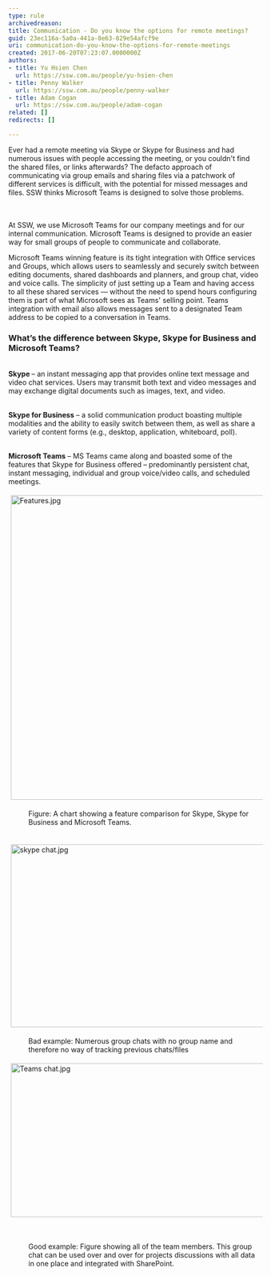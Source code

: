 ```yaml
---
type: rule
archivedreason: 
title: Communication - Do you know the options for remote meetings?
guid: 23ec116a-5a0a-441a-8e63-829e54afcf9e
uri: communication-do-you-know-the-options-for-remote-meetings
created: 2017-06-20T07:23:07.0000000Z
authors:
- title: Yu Hsien Chen
  url: https://ssw.com.au/people/yu-hsien-chen
- title: Penny Walker
  url: https://ssw.com.au/people/penny-walker
- title: Adam Cogan
  url: https://ssw.com.au/people/adam-cogan
related: []
redirects: []

---
```



Ever had a remote meeting via Skype or Skype for Business and had numerous issues with people accessing the meeting, or you couldn't find the shared files, or links afterwards? The defacto approach of communicating via group emails and sharing files via a patchwork of different services is difficult, with the potential for missed messages and files. SSW thinks Microsoft Teams is designed to solve those problems.<br>
<br><excerpt class='endintro'></excerpt><br>
<p>​At SSW, we use Microsoft Teams for our company meetings and for our internal communication. Microsoft Teams is designed to provide an easier way for small groups of people to communicate and collaborate.</p><p>Microsoft Teams winning feature is its tight integration with Office services and Groups, which allows users to seamlessly and securely switch between editing documents, shared dashboards and planners, and group chat, video and voice calls. The simplicity of just setting up a Team and having access to all these shared services — without the need to spend hours configuring them is part of what Microsoft sees as Teams' selling point. Teams integration with email also allows messages sent to a designated Team address to be copied to a conversation in Teams. &#160;</p><h3 class="ssw15-rteElement-H3">What’s the difference between Skype, Skype for Business and Microsoft Teams?</h3><p><br><strong>Skype </strong>– an instant messaging app that provides online text message and video chat services. Users may transmit both text and video messages and may exchange digital documents such as images, text, and video.&#160;</p><p><br><strong>Skype for Business</strong> – a solid communication product boasting multiple modalities and the ability to easily switch between them, as well as share a variety of content forms (e.g., desktop, application, whiteboard, poll).&#160;</p><p><br><strong>Microsoft Teams</strong> – MS Teams came along and boasted some of the features that Skype for Business offered – predominantly persistent chat, &#160; &#160; instant messaging, individual and group voice/video calls, and scheduled meetings.<br></p><dl class="ssw15-rteElement-ImageArea"><img src="/PublishingImages/Features.jpg" alt="Features.jpg" style="margin&#58;5px;width&#58;600px;height&#58;608px;" /><br></dl><dd class="ssw15-rteElement-FigureNormal">Figure&#58; A chart showing a feature comparison for Skype, Skype for Business and Microsoft Teams.<br></dd><dd class="ssw15-rteElement-FigureNormal"><br></dd><dl class="ssw15-rteElement-ImageArea"><img src="/SiteAssets/do-you-have-successful-remote-meetings/skype%20chat.jpg" alt="skype chat.jpg" style="margin&#58;5px;width&#58;600px;height&#58;365px;" /><br></dl><dd class="ssw15-rteElement-FigureBad">Bad example&#58; Numerous group chats with no group name and therefore no way of tracking previous chats/files<br></dd><dl class="ssw15-rteElement-ImageArea"><dl class="ssw15-rteElement-ImageArea"><img src="/SiteAssets/do-you-have-successful-remote-meetings/Teams%20chat.jpg" alt="Teams chat.jpg" style="margin&#58;5px;width&#58;600px;height&#58;307px;" /></dl><br></dl><dd class="ssw15-rteElement-FigureGood">Good example&#58; Figure showing all of the team members. This group chat can be used over and over for projects&#160;discussions with all data in one place and integrated with SharePoint.<br></dd><p><br></p>



